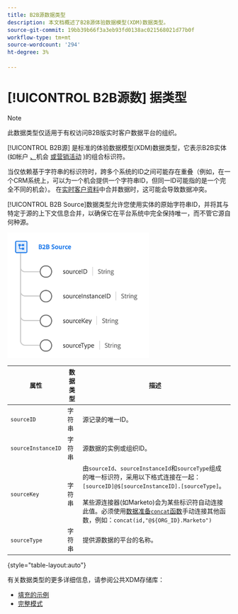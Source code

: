 ```yaml
---
title: B2B源数据类型
description: 本文档概述了B2B源体验数据模型(XDM)数据类型。
source-git-commit: 19bb39b66f3a3eb93fd0138ac021568021d77b0f
workflow-type: tm+mt
source-wordcount: '294'
ht-degree: 3%

---
```


# [!UICONTROL B2B源数] 据类型

>[!NOTE]
>
>此数据类型仅适用于有权访问B2B版实时客户数据平台的组织。

[!UICONTROL B2B源] 是标准的体验数据模型(XDM)数据类型，它表示B2B实体(如帐户 [、](../classes/b2b/business-account.md)机会 [或营销活动](../classes/b2b/business-opportunity.md) [](../classes/b2b/business-campaign.md))的组合标识符。

当仅依赖基于字符串的标识符时，跨多个系统的ID之间可能存在重叠（例如，在一个CRM系统上，可以为一个机会提供一个字符串ID，但同一ID可能指的是一个完全不同的机会）。 在[实时客户资料](../../profile/home.md)中合并数据时，这可能会导致数据冲突。

[!UICONTROL B2B Source]数据类型允许您使用实体的原始字符串ID，并将其与特定于源的上下文信息合并，以确保它在平台系统中完全保持唯一，而不管它源自何种源。

![B2B源结构](../images/data-types/b2b-source.png)

| 属性 | 数据类型 | 描述 |
| --- | --- | --- |
| `sourceID` | 字符串 | 源记录的唯一ID。 |
| `sourceInstanceID` | 字符串 | 源数据的实例或组织ID。 |
| `sourceKey` | 字符串 | 由`sourceId`、`sourceInstanceId`和`sourceType`组成的唯一标识符，采用以下格式连接在一起：`[sourceID]@$[sourceInstanceID].[sourceType]`。<br><br>某些源连接器(如Marketo)会为某些标识符自动连接此值。必须使用[数据准备`concat`函数](../../data-prep/functions.md#string)手动连接其他函数，例如：`concat(id,"@${ORG_ID}.Marketo")` |
| `sourceType` | 字符串 | 提供源数据的平台的名称。 |

{style=&quot;table-layout:auto&quot;}

有关数据类型的更多详细信息，请参阅公共XDM存储库：

* [填充的示例](https://github.com/adobe/xdm/blob/master/components/datatypes/b2b/b2b-source.example.1.json)
* [完整模式](https://github.com/adobe/xdm/blob/master/components/datatypes/b2b/b2b-source.schema.json)

